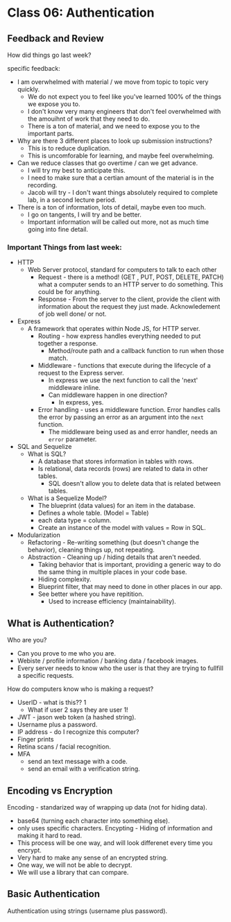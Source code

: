 # Class 06: Authentication

## Feedback and Review

How did things go last week?

specific feedback:

* I am overwhelmed with material / we move from topic to topic very quickly.
  * We do not expect you to feel like you've learned 100% of the things we expose you to.
  * I don't know very many engineers that don't feel overwhelmed with the amouihnt of work that they need to do.
  * There is a ton of material, and we need to expose you to the important parts.
* Why are there 3 different places to look up submission instructions?
  * This is to reduce duplication.
  * This is uncomforable for learning, and maybe feel overwhelming.
* Can we reduce classes that go overtime / can we get advance.
  * I will try my best to anticipate this.
  * I need to make sure that a certian amount of the material is in the recording.
  * Jacob will try - I don't want things absolutely required to complete lab, in a second lecture period.
* There is a ton of information, lots of detail, maybe even too much.
  * I go on tangents, I will try and be better.
  * Important information will be called out more, not as much time going into fine detail.

### Important Things from last week:

* HTTP
  * Web Server protocol, standard for computers to talk to each other
    * Request - there is a method! (GET , PUT, POST, DELETE, PATCH) what a computer sends to an HTTP server to do something.  This could be for anything.
    * Response - From the server to the client, provide the client with information about the request they just made.  Acknowledement of job well done/ or not.
* Express
  * A framework that operates within Node JS, for HTTP server.
    * Routing - how express handles everything needed to put together a response.
      * Method/route path and a callback function to run when those match.
    * Middleware - functions that execute during the lifecycle of a request to the Express server.
      * In express we use the next function to call the 'next' middleware inline.
      * Can middleware happen in one direction?
        * In express, yes.
    * Error handling - uses a middleware function. Error handles calls the error by passing an error as an argument into the `next` function.
      * The middleware being used as and error handler, needs an `error` parameter.
* SQL and Sequelize
  * What is SQL?
    * A database that stores information in tables with rows.
    * Is relational, data records (rows) are related to data in other tables.
      * SQL doesn't allow you to delete data that is related between tables.
  * What is a Sequelize Model?
    * The blueprint (data values) for an item in the database.
    * Defines a whole table. (Model = Table)
    * each data type = column.
    * Create an instance of the model with values = Row in SQL.
* Modularization
  * Refactoring - Re-writing something (but doesn't change the behavior), cleaning things up, not repeating.
  * Abstraction - Cleaning up / hiding details that aren't needed.
    * Taking behavior that is important, providing a generic way to do the same thing in multiple places in your code base.
    * Hiding complexity.
    * Blueprint filter, that may need to done in other places in our app.
    * See better where you have repitition.  
      * Used to increase efficiency (maintainability).

## What is Authentication?

Who are you?

* Can you prove to me who you are.
* Webiste / profile information / banking data / facebook images.
* Every server needs to know who the user is that they are trying to fullfill a specific requests.

How do computers know who is making a request?

* UserID - what is this?? 1
  * What if user 2 says they are user 1!
* JWT - jason web token (a hashed string).
* Username plus a password.
* IP address - do I recognize this computer?
* Finger prints
* Retina scans / facial recognition.
* MFA
  * send an text message with a code.
  * send an email with a verification string.

## Encoding vs Encryption

Encoding - standarized way of wrapping up data (not for hiding data).

* base64 (turning each character into something else).
* only uses specific characters.
Encypting - Hiding of information and making it hard to read.
* This process will be one way, and will look differenet every time you encrypt.
* Very hard to make any sense of an encrypted string.
* One way, we will not be able to decrypt.
* We will use a library that can compare.

## Basic Authentication

Authentication using strings (username plus password).
